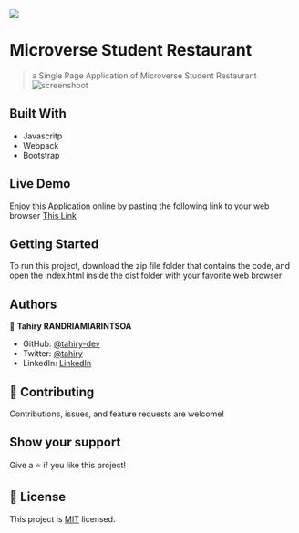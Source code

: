 ![](https://img.shields.io/badge/Microverse-blueviolet)

# Microverse Student Restaurant

> a Single Page Application of Microverse Student Restaurant
![screenshoot](https://user-images.githubusercontent.com/47100064/107196408-a58f2500-6a03-11eb-9b9a-ea273a21a8d0.png)


## Built With

- Javascritp
- Webpack
- Bootstrap

## Live Demo
Enjoy this Application online by pasting the following link to your web browser [This Link](http://www.tahiry.live/SPA-restaurant/index.html)

## Getting Started
  To run this project, download the zip file folder that contains the code, and open the index.html inside the dist folder with your favorite web browser


## Authors

👤 **Tahiry RANDRIAMIARINTSOA**

- GitHub: [@tahiry-dev](https://github.com/tahiry-dev)
- Twitter: [@tahiry](https://twitter.com/Tahiry94825074)
- LinkedIn: [LinkedIn](https://www.linkedin.com/in/tahiry-randriamiarintsoa/)


## 🤝 Contributing

Contributions, issues, and feature requests are welcome!

## Show your support

Give a ⭐️ if you like this project!

## 📝 License

This project is [MIT](lic.url) licensed.
